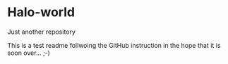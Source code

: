 # Halo-world
Just another repository

This is a test readme follwoing the GitHub instruction in the hope that it is soon over... ;-)
